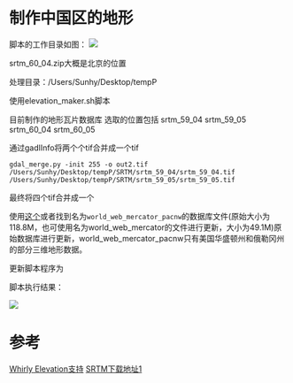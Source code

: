 # 制作中国区的地形

脚本的工作目录如图：
![](http://7xr7dp.com1.z0.glb.clouddn.com/elevation_pyramid.png)

srtm_60_04.zip大概是北京的位置

处理目录：/Users/Sunhy/Desktop/tempP

使用elevation_maker.sh脚本


目前制作的地形瓦片数据库
选取的位置包括
srtm_59_04
srtm_59_05
srtm_60_04
srtm_60_05

通过gadlInfo将两个个tif合并成一个tif

```
gdal_merge.py -init 255 -o out2.tif  /Users/Sunhy/Desktop/tempP/SRTM/srtm_59_04/srtm_59_04.tif  /Users/Sunhy/Desktop/tempP/SRTM/srtm_59_05/srtm_59_05.tif
```
最终将四个tif合并成一个

使用[这个](https://s3-us-west-1.amazonaws.com/whirlyglobemaplydistribution/world_web_mercator_pacnw.sqlite.zip)或者找到名为```world_web_mercator_pacnw```的数据库文件(原始大小为118.8M，也可使用名为world_web_mercator的文件进行更新，大小为49.1M)原始数据库进行更新，world_web_mercator_pacnw只有美国华盛顿州和俄勒冈州的部分三维地形数据。

更新脚本程序为


脚本执行结果：

![](http://7xr7dp.com1.z0.glb.clouddn.com/%E5%9C%B0%E5%BD%A2%E7%93%A6%E7%89%87%E5%A4%84%E7%90%86%E8%84%9A%E6%9C%AC%E6%89%A7%E8%A1%8C%E7%BB%93%E6%9E%9C.png)




# 参考

[Whirly Elevation支持](http://mousebirdconsulting.blogspot.com/2013/09/whirlyglobe-maply-feature-elevation.html)
[SRTM下载地址1](http://dwtkns.com/srtm/)